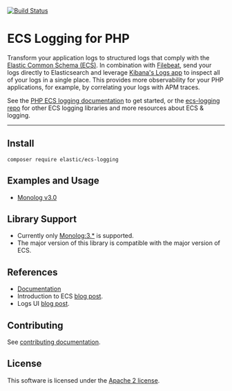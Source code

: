 [![Build Status](https://apm-ci.elastic.co/buildStatus/icon?job=apm-agent-php%2Fecs-logging-php-mbp%2Fmain)](https://apm-ci.elastic.co/job/apm-agent-php/job/ecs-logging-php-mbp/job/main/)

# ECS Logging for PHP

Transform your application logs to structured logs that comply with the [Elastic Common Schema (ECS)](https://www.elastic.co/guide/en/ecs/current/ecs-reference.html).
In combination with [Filebeat](https://www.elastic.co/products/beats/filebeat), send your logs directly to Elasticsearch and leverage [Kibana's Logs app](https://www.elastic.co/guide/en/observability/current/monitor-logs.html) to inspect all of your logs in a single place.
This provides more observability for your PHP applications, for example, by correlating your logs with APM traces.

See the [PHP ECS logging documentation](https://www.elastic.co/guide/en/ecs-logging/php/current/intro.html) to get started, or the [ecs-logging repo](https://github.com/elastic/ecs-logging) for other ECS logging libraries and more resources about ECS & logging.

---

## Install
```
composer require elastic/ecs-logging
```

## Examples and Usage
* [Monolog v3.0](./docs/Monolog_v3.md)

## Library Support
* Currently only [Monolog:3.*](https://github.com/Seldaek/monolog) is supported.
* The major version of this library is compatible with the major version of ECS.

## References
* [Documentation](https://www.elastic.co/guide/en/ecs-logging/php/current/intro.html)
* Introduction to ECS [blog post](https://www.elastic.co/blog/introducing-the-elastic-common-schema).
* Logs UI [blog post](https://www.elastic.co/blog/infrastructure-and-logs-ui-new-ways-for-ops-to-interact-with-elasticsearch).

## Contributing

See [contributing documentation](CONTRIBUTING.md).

## License
This software is licensed under the [Apache 2 license](https://github.com/elastic/ecs-logging-php/blob/main/LICENSE).
